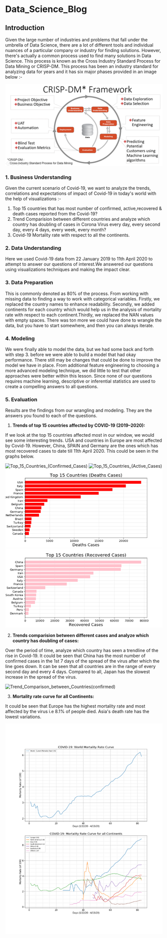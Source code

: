 
# Data_Science_Blog

## Introduction
Given the large number of industries and problems that fall under the umbrella of Data Science, there are a lot of different tools and individual nuances of a particular company or industry for finding solutions. However, there's actually a common process used to find many solutions in Data Science. This process is known as the Cross Industry Standard Process for Data Mining or CRISP-DM. This process has been an industry standard for analyzing data for years and it has six major phases provided in an image below :- 

![CRISP](CRISP.png)


### 1. Business Understanding

Given the current scenario of Covid-19, we want to analyze the trends, correlations and expectations of impact of Covid-19 in today's world with the help of visualizations :- 
1. Top 15 countries that has most number of confirmed, active,recovered & death cases reported from the Covid-19?
2. Trend Comparision between different countries and analyze which country has doubling of cases in Corona Virus every day, every second day, every 4 days, every week, every month? 
3. Covid-19 Mortality rate with respect to all the continents.


### 2. Data Understanding
Here we used Covid-19 data from 22 January 2019 to 11th April 2020 to attempt to answer our questions of interest.We answered our questions using visualizations techniques and making the impact clear.

### 3. Data Preparation
This is commonly denoted as 80% of the process. From working with missing data to finding a way to work with categorical variables. Firstly, we replaced the country names to enhance readability. Secondly, we added continents for each country which would help us in the analysis of mortality rate with respect to each continent.Thirdly, we replaced the NAN values with empty spaces. There was ton more we could have done to wrangle the data, but you have to start somewhere, and then you can always iterate.

### 4. Modeling
We were finally able to model the data, but we had some back and forth with step 3. before we were able to build a model that had okay performance. There still may be changes that could be done to improve the model we have in place. From additional feature engineering to choosing a more advanced modeling technique, we did little to test that other approaches were better within this lesson.  Since none of our questions  requires machine learning, descriptive or inferential statistics are used to create a compelling answers to all questions.

### 5. Evaluation
Results are the findings from our wrangling and modeling. They are the answers you found to each of the questions.

1. **Trends of top 15 countries affected by COVID-19 (2019–2020):**

If we look at the top 15 countries affected most in our window, we would see some interesting trends. USA and countries in Europe are most affected by Covid-19. However, China, SPAIN and Germany are the ones which has most recovered cases to date till 11th April 2020. This could be seen in the graphs below.

![Top_15_Countries_(Confirmed_Cases)](Top_15_Countries_(Confirmed_Cases).png.png.PNG)
![Top_15_Countries_(Active_Cases)](Top_15_Countries_(Active_Cases).png.PNG)
![Top_15_Countries_(Deaths_Cases)](Top_15_Countries_(Deaths_Cases).png)
![Top_15_Countries_(Recovered_Cases).png](Top_15_Countries_(Recovered_Cases).png)

2. **Trends comparision between different cases and analyze which country has doubling of cases:**

Over the period of time, analyze which country has seen a trendline of the rise in Covid-19. It could be seen that China has the most number of confirmed cases in the 1st 7 days of the spread of the virus after which the line goes down. It can be seen that all countries are in the range of every second day and every 4 days. Compared to all, Japan has the slowest increase in the spread of the virus.

![Trend_Comparison_between_Countries(confirmed)](Trend_Comparison_between_Countries(confirmed).png.png.PNG)

3. **Mortality rate curve for all Continents:**

It could be seen that Europe has the highest mortality rate and most affected by the virus i.e 8.1% of people died. Asia's death rate has the lowest variations.

![Mortality_rate](Mortality_rate.png)












